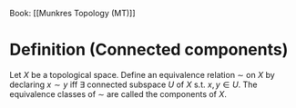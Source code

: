 Book: [[Munkres Topology (MT)]]
# Definition (Connected components)
Let $X$ be a topological space.
Define an equivalence relation $\sim$ on $X$ by declaring $x\sim y$ iff $\exists$ connected subspace $U$ of $X$ s.t. $x,y\in U$.
The equivalence classes of $\sim$ are called the components of $X$.